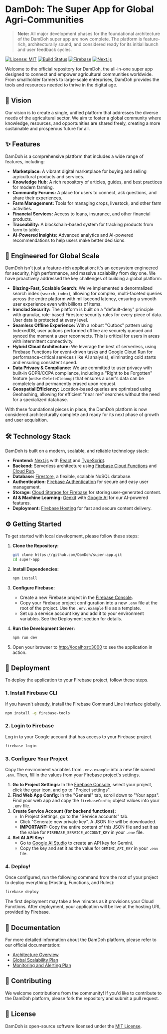 # DamDoh: The Super App for Global Agri-Communities

> **Note:** All major development phases for the foundational architecture of the DamDoh super app are now complete. The platform is feature-rich, architecturally sound, and considered ready for its initial launch and user feedback cycles.

[![License: MIT](https://img.shields.io/badge/License-MIT-yellow.svg)](https://opensource.org/licenses/MIT)
[![Build Status](https://img.shields.io/ci/github/DamDoh/super-app.svg)](https://github.com/DamDoh/super-app/actions)
[![Firebase](https://img.shields.io/badge/Powered%20by-Firebase-orange)](https://firebase.google.com/)
[![Next.js](https://img.shields.io/badge/Built%20with-Next.js-black)](https://nextjs.org/)

Welcome to the official repository for DamDoh, the all-in-one super app designed to connect and empower agricultural communities worldwide. From smallholder farmers to large-scale enterprises, DamDoh provides the tools and resources needed to thrive in the digital age.

## 🌟 Vision

Our vision is to create a single, unified platform that addresses the diverse needs of the agricultural sector. We aim to foster a global community where knowledge, resources, and opportunities are shared freely, creating a more sustainable and prosperous future for all.

## ✨ Features

DamDoh is a comprehensive platform that includes a wide range of features, including:

*   **Marketplace:** A vibrant digital marketplace for buying and selling agricultural products and services.
*   **Knowledge Hub:** A rich repository of articles, guides, and best practices for modern farming.
*   **Community Forums:** A place for users to connect, ask questions, and share their experiences.
*   **Farm Management:** Tools for managing crops, livestock, and other farm activities.
*   **Financial Services:** Access to loans, insurance, and other financial products.
*   **Traceability:** A blockchain-based system for tracking products from farm to table.
*   **AI-Powered Insights:** Advanced analytics and AI-powered recommendations to help users make better decisions.

## 🚀 Engineered for Global Scale

DamDoh isn't just a feature-rich application; it's an ecosystem engineered for security, high performance, and massive scalability from day one. We have proactively addressed the key challenges of building a global platform:

*   **Blazing-Fast, Scalable Search:** We've implemented a denormalized search index (`search_index`), allowing for complex, multi-faceted queries across the entire platform with millisecond latency, ensuring a smooth user experience even with billions of items.
*   **Ironclad Security:** The platform is built on a "default-deny" principle with granular, role-based Firestore security rules for every piece of data. User data is protected at every level.
*   **Seamless Offline Experience:** With a robust "Outbox" pattern using IndexedDB, user actions performed offline are securely queued and synced the moment a user reconnects. This is critical for users in areas with intermittent connectivity.
*   **Hybrid Cloud Architecture:** We leverage the best of serverless, using Firebase Functions for event-driven tasks and Google Cloud Run for performance-critical services (like AI analysis), eliminating cold starts and ensuring consistent speed.
*   **Data Privacy & Compliance:** We are committed to user privacy with built-in GDPR/CCPA compliance, including a "Right to be Forgotten" feature (`onUserDeleteCleanup`) that ensures a user's data can be completely and permanently erased upon request.
*   **Geospatial Efficiency:** Location-based queries are optimized using Geohashing, allowing for efficient "near me" searches without the need for a specialized database.

With these foundational pieces in place, the DamDoh platform is now considered architecturally complete and ready for its next phase of growth and user acquisition.

## 🛠️ Technology Stack

DamDoh is built on a modern, scalable, and reliable technology stack:

*   **Frontend:** [Next.js](https://nextjs.org/) with [React](https://reactjs.org/) and [TypeScript](https://www.typescriptlang.org/).
*   **Backend:** Serverless architecture using [Firebase Cloud Functions](https://firebase.google.com/docs/functions) and [Cloud Run](https://cloud.google.com/run).
*   **Database:** [Firestore](https://firebase.google.com/docs/firestore), a flexible, scalable NoSQL database.
*   **Authentication:** [Firebase Authentication](https://firebase.google.com/docs/auth) for secure and easy user management.
*   **Storage:** [Cloud Storage for Firebase](https://firebase.google.com/docs/storage) for storing user-generated content.
*   **AI & Machine Learning:** [Genkit](https://firebase.google.com/docs/genkit) with [Google AI](https://ai.google/) for our AI-powered features.
*   **Deployment:** [Firebase Hosting](https://firebase.google.com/docs/hosting) for fast and secure content delivery.

## ⚙️ Getting Started

To get started with local development, please follow these steps:

1.  **Clone the Repository:**
    ```bash
    git clone https://github.com/DamDoh/super-app.git
    cd super-app
    ```

2.  **Install Dependencies:**
    ```bash
    npm install
    ```

3.  **Configure Firebase:**
    *   Create a new Firebase project in the [Firebase Console](https://console.firebase.google.com/).
    *   Copy your Firebase project configuration into a new `.env` file at the root of the project. Use the `.env.example` file as a template.
    *   Set up a service account key and add it to your environment variables. See the Deployment section for details.

4.  **Run the Development Server:**
    ```bash
    npm run dev
    ```

5.  Open your browser to [http://localhost:3000](http://localhost:3000) to see the application in action.

## 🚀 Deployment

To deploy the application to your Firebase project, follow these steps.

### 1. Install Firebase CLI

If you haven't already, install the Firebase Command Line Interface globally.

```bash
npm install -g firebase-tools
```

### 2. Login to Firebase

Log in to your Google account that has access to your Firebase project.

```bash
firebase login
```

### 3. Configure Your Project

Copy the environment variables from `.env.example` into a new file named `.env`. Then, fill in the values from your Firebase project's settings.

1.  **Go to Project Settings:** In the [Firebase Console](https://console.firebase.google.com/), select your project, click the gear icon, and go to "Project settings".
2.  **Find Web App Config:** In the "General" tab, scroll down to "Your apps". Find your web app and copy the `firebaseConfig` object values into your `.env` file.
3.  **Create Service Account (for backend functions):**
    *   In Project Settings, go to the "Service accounts" tab.
    *   Click "Generate new private key". A JSON file will be downloaded.
    *   **IMPORTANT:** Copy the entire content of this JSON file and set it as the value for `FIREBASE_SERVICE_ACCOUNT_KEY` in your `.env` file.
4.  **Set AI API Key:**
    *   Go to [Google AI Studio](https://aistudio.google.com/app/apikey) to create an API key for Gemini.
    *   Copy the key and set it as the value for `GEMINI_API_KEY` in your `.env` file.

### 4. Deploy!

Once configured, run the following command from the root of your project to deploy everything (Hosting, Functions, and Rules):

```bash
firebase deploy
```

The first deployment may take a few minutes as it provisions your Cloud Functions. After deployment, your application will be live at the hosting URL provided by Firebase.

## 📄 Documentation

For more detailed information about the DamDoh platform, please refer to our official documentation:

*   [Architecture Overview](docs/architecture-overview.md)
*   [Global Scalability Plan](docs/global-scalability-plan.md)
*   [Monitoring and Alerting Plan](docs/monitoring-and-alerting-plan.md)

## 🤝 Contributing

We welcome contributions from the community! If you'd like to contribute to the DamDoh platform, please fork the repository and submit a pull request.

## 📜 License

DamDoh is open-source software licensed under the [MIT License](https://opensource.org/licenses/MIT).
